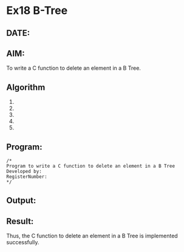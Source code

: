 # Ex18 B-Tree
## DATE:
## AIM:
To write a C function to delete an element in a B Tree.
## Algorithm
1. 
2. 
3. 
4.  
5.   

## Program:
```
/*
Program to write a C function to delete an element in a B Tree
Developed by: 
RegisterNumber:  
*/
```

## Output:



## Result:
Thus, the C function to delete an element in a B Tree is implemented successfully.

